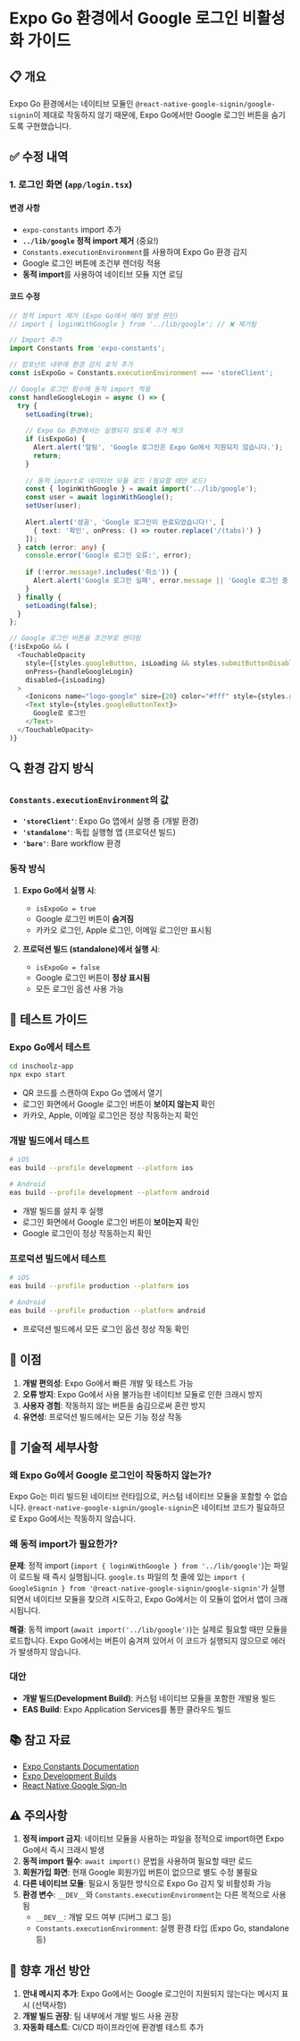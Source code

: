 # Expo Go 환경에서 Google 로그인 비활성화 가이드

## 📋 개요

Expo Go 환경에서는 네이티브 모듈인 `@react-native-google-signin/google-signin`이 제대로 작동하지 않기 때문에, Expo Go에서만 Google 로그인 버튼을 숨기도록 구현했습니다.

## ✅ 수정 내역

### 1. 로그인 화면 (`app/login.tsx`)

#### 변경 사항
- `expo-constants` import 추가
- **`../lib/google` 정적 import 제거** (중요!)
- `Constants.executionEnvironment`를 사용하여 Expo Go 환경 감지
- Google 로그인 버튼에 조건부 렌더링 적용
- **동적 import**를 사용하여 네이티브 모듈 지연 로딩

#### 코드 수정

```typescript
// 정적 import 제거 (Expo Go에서 에러 발생 원인)
// import { loginWithGoogle } from '../lib/google'; // ❌ 제거됨

// Import 추가
import Constants from 'expo-constants';

// 컴포넌트 내부에 환경 감지 로직 추가
const isExpoGo = Constants.executionEnvironment === 'storeClient';

// Google 로그인 함수에 동적 import 적용
const handleGoogleLogin = async () => {
  try {
    setLoading(true);
    
    // Expo Go 환경에서는 실행되지 않도록 추가 체크
    if (isExpoGo) {
      Alert.alert('알림', 'Google 로그인은 Expo Go에서 지원되지 않습니다.');
      return;
    }
    
    // 동적 import로 네이티브 모듈 로드 (필요할 때만 로드)
    const { loginWithGoogle } = await import('../lib/google');
    const user = await loginWithGoogle();
    setUser(user);
    
    Alert.alert('성공', 'Google 로그인이 완료되었습니다!', [
      { text: '확인', onPress: () => router.replace('/(tabs)') }
    ]);
  } catch (error: any) {
    console.error('Google 로그인 오류:', error);
    
    if (!error.message?.includes('취소')) {
      Alert.alert('Google 로그인 실패', error.message || 'Google 로그인 중 오류가 발생했습니다.');
    }
  } finally {
    setLoading(false);
  }
};

// Google 로그인 버튼을 조건부로 렌더링
{!isExpoGo && (
  <TouchableOpacity 
    style={[styles.googleButton, isLoading && styles.submitButtonDisabled]}
    onPress={handleGoogleLogin}
    disabled={isLoading}
  >
    <Ionicons name="logo-google" size={20} color="#fff" style={styles.googleIcon} />
    <Text style={styles.googleButtonText}>
      Google로 로그인
    </Text>
  </TouchableOpacity>
)}
```

## 🔍 환경 감지 방식

### `Constants.executionEnvironment`의 값

- **`'storeClient'`**: Expo Go 앱에서 실행 중 (개발 환경)
- **`'standalone'`**: 독립 실행형 앱 (프로덕션 빌드)
- **`'bare'`**: Bare workflow 환경

### 동작 방식

1. **Expo Go에서 실행 시**:
   - `isExpoGo = true`
   - Google 로그인 버튼이 **숨겨짐**
   - 카카오 로그인, Apple 로그인, 이메일 로그인만 표시됨

2. **프로덕션 빌드 (standalone)에서 실행 시**:
   - `isExpoGo = false`
   - Google 로그인 버튼이 **정상 표시됨**
   - 모든 로그인 옵션 사용 가능

## 📱 테스트 가이드

### Expo Go에서 테스트
```bash
cd inschoolz-app
npx expo start
```
- QR 코드를 스캔하여 Expo Go 앱에서 열기
- 로그인 화면에서 Google 로그인 버튼이 **보이지 않는지** 확인
- 카카오, Apple, 이메일 로그인은 정상 작동하는지 확인

### 개발 빌드에서 테스트
```bash
# iOS
eas build --profile development --platform ios

# Android
eas build --profile development --platform android
```
- 개발 빌드를 설치 후 실행
- 로그인 화면에서 Google 로그인 버튼이 **보이는지** 확인
- Google 로그인이 정상 작동하는지 확인

### 프로덕션 빌드에서 테스트
```bash
# iOS
eas build --profile production --platform ios

# Android
eas build --profile production --platform android
```
- 프로덕션 빌드에서 모든 로그인 옵션 정상 작동 확인

## 🎯 이점

1. **개발 편의성**: Expo Go에서 빠른 개발 및 테스트 가능
2. **오류 방지**: Expo Go에서 사용 불가능한 네이티브 모듈로 인한 크래시 방지
3. **사용자 경험**: 작동하지 않는 버튼을 숨김으로써 혼란 방지
4. **유연성**: 프로덕션 빌드에서는 모든 기능 정상 작동

## 🔧 기술적 세부사항

### 왜 Expo Go에서 Google 로그인이 작동하지 않는가?

Expo Go는 미리 빌드된 네이티브 런타임으로, 커스텀 네이티브 모듈을 포함할 수 없습니다. `@react-native-google-signin/google-signin`은 네이티브 코드가 필요하므로 Expo Go에서는 작동하지 않습니다.

### 왜 동적 import가 필요한가?

**문제**: 정적 import (`import { loginWithGoogle } from '../lib/google'`)는 파일이 로드될 때 즉시 실행됩니다. `google.ts` 파일의 첫 줄에 있는 `import { GoogleSignin } from '@react-native-google-signin/google-signin'`가 실행되면서 네이티브 모듈을 찾으려 시도하고, Expo Go에서는 이 모듈이 없어서 앱이 크래시됩니다.

**해결**: 동적 import (`await import('../lib/google')`)는 실제로 필요할 때만 모듈을 로드합니다. Expo Go에서는 버튼이 숨겨져 있어서 이 코드가 실행되지 않으므로 에러가 발생하지 않습니다.

### 대안

- **개발 빌드(Development Build)**: 커스텀 네이티브 모듈을 포함한 개발용 빌드
- **EAS Build**: Expo Application Services를 통한 클라우드 빌드

## 📚 참고 자료

- [Expo Constants Documentation](https://docs.expo.dev/versions/latest/sdk/constants/)
- [Expo Development Builds](https://docs.expo.dev/develop/development-builds/introduction/)
- [React Native Google Sign-In](https://github.com/react-native-google-signin/google-signin)

## ⚠️ 주의사항

1. **정적 import 금지**: 네이티브 모듈을 사용하는 파일을 정적으로 import하면 Expo Go에서 즉시 크래시 발생
2. **동적 import 필수**: `await import()` 문법을 사용하여 필요할 때만 로드
3. **회원가입 화면**: 현재 Google 회원가입 버튼이 없으므로 별도 수정 불필요
4. **다른 네이티브 모듈**: 필요시 동일한 방식으로 Expo Go 감지 및 비활성화 가능
5. **환경 변수**: `__DEV__`와 `Constants.executionEnvironment`는 다른 목적으로 사용됨
   - `__DEV__`: 개발 모드 여부 (디버그 로그 등)
   - `Constants.executionEnvironment`: 실행 환경 타입 (Expo Go, standalone 등)

## 🚀 향후 개선 방안

1. **안내 메시지 추가**: Expo Go에서는 Google 로그인이 지원되지 않는다는 메시지 표시 (선택사항)
2. **개발 빌드 권장**: 팀 내부에서 개발 빌드 사용 권장
3. **자동화 테스트**: CI/CD 파이프라인에 환경별 테스트 추가


